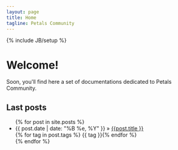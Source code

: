 ```yaml
---
layout: page
title: Home
tagline: Petals Community
---
```

{% include JB/setup %}

<div class="row">
    <div class="span6 offset1">
        <div class="hero-unit">
            <h1>Welcome!</h1>
            <p>Soon, you'll find here a set of documentations dedicated to Petals Community.</p>
        </div>
    </div>
    <div class="span4 offset1">
        <div class="well">
            <h2>Last posts</h2>
            <ul>
                {% for post in site.posts %}
                <li><span>{{ post.date | date: "%B %e, %Y" }}</span> &raquo; <a href="{{ BASE_PATH }}{{ post.url }}">{{post.title }}</a><br/>
                    {% for tag in post.tags %}&nbsp;<span class="label label-{{ tag }}">{{ tag }}</span>{% endfor %}
                </li>
                {% endfor %}
            </ul>
        </div>
    </div>
</div>

